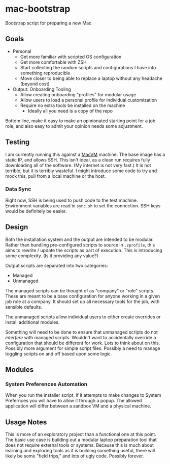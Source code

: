 # mac-bootstrap
Bootstrap script for preparing a new Mac

## Goals
* Personal
  * Get more familiar with scripted OS configuration
  * Get more comfortable with ZSH
  * Start collecting the random scripts and configurations I have into something reproducible
  * Move closer to being able to replace a laptop without any headache (beyond cost)
* Output: Onboarding Tooling
  * Allow creating onboarding "profiles" for modular usage
  * Allow users to load a personal profile for individual customization
  * Require no extra tools be installed on the machine
    * Ideally all you need is a copy of the repo

Bottom line, make it easy to make an opinionated starting point for a job role, and also easy to admit your opinion needs some adjustment.

## Testing
I am currently running this against a [MacVM](https://github.com/khaost/macvm) machine.
The base image has a static IP, and allows SSH.
This isn't ideal, as a clean run requires fully downloading all of the software.
(My internet is not very fast.)
It is not terrible, but it is terribly wasteful.
I might introduce some code to try and mock this, pull from a local machine or the host.

### Data Sync
Right now, SSH is being used to push code to the test machine.
Environment variables are read in `sync.sh` to set the connection.
SSH keys would be definitely be easier.

## Design
Both the installation system and the output are intended to be modular.
Rather than bundling pre-configured scripts to source in `.zprofile`, this aims to rewrite / update the scripts as part of execution.
This is introducing some complexity.
(Is it providing any value?)

Output scripts are separated into two categories:
* Managed
* Unmanaged

The managed scripts can be thought of as "company" or "role" scripts.
These are meant to be a base configuration for anyone working in a given job role at a company.
It should set up all necessary tools for the job, with sensible defaults.

The unmanaged scripts allow individual users to either create overrides or install additional modules.

Something will need to be done to ensure that unmanaged scripts do not _interfere_ with managed scripts.
Wouldn't want to accidentally override a configuration that should be different for work.
Lots to think about on this.
Possibly more argument for simple script files.
Possibly a need to manage toggling scripts on and off based upon some logic.

## Modules
### System Preferences Automation
When you run the installer script, if it attempts to make changes to System Prefernces you will have to allow it through a popup.
The allowed application will differ between a sandbox VM and a physical machine.

## Usage Notes
This is more of an exploratory project than a functional one at this point.
The basic use case is building out a modular laptop preparation tool that does not require external tools or systems.
Because this is much about learning and exploring tools as it is building something useful, there will likely be some "field trips," and lots of ugly code.
Possibly forever.
